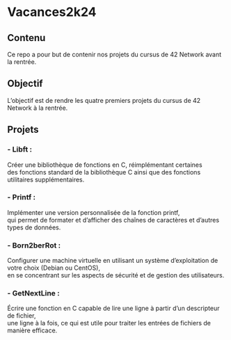 # Vacances2k24

## Contenu

Ce repo a pour but de contenir nos projets du cursus de 42 Network avant la rentrée.

## Objectif

L’objectif est de rendre les quatre premiers projets du cursus de 42 Network à la rentrée.

## Projets
 ### - Libft :
Créer une bibliothèque de fonctions en C, réimplémentant certaines<br>
des fonctions standard de la bibliothèque C ainsi que des fonctions
utilitaires supplémentaires.

 ### - Printf :
Implémenter une version personnalisée de la fonction printf,<br> qui
permet de formater et d’afficher des chaînes de caractères et
d’autres types de données.

 ### - Born2berRot :
Configurer une machine virtuelle en utilisant un système d’exploitation
de votre choix (Debian ou CentOS), <br>en se concentrant sur les aspects de
sécurité et de gestion des utilisateurs.

### - GetNextLine :
Écrire une fonction en C capable de lire une ligne à partir d’un descripteur
de fichier,<br>une ligne à la fois, ce qui est utile pour traiter les entrées
de fichiers de manière efficace.